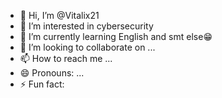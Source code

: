 - 👋 Hi, I’m @Vitalix21
- 👀 I’m interested in cybersecurity
- 🌱 I’m currently learning English and smt else😁
- 💞️ I’m looking to collaborate on ...
- 📫 How to reach me ...
- 😄 Pronouns: ...
- ⚡ Fun fact: 

<!---
Vitalix21/Vitalix21 is a ✨ special ✨ repository because its `README.md` (this file) appears on your GitHub profile.
You can click the Preview link to take a look at your changes.
--->
